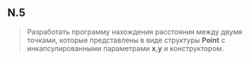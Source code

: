 ## N.5
> Разработать программу нахождения расстояния между двумя точками, которые представлены в виде структуры **Point** с инкапсулированными параметрами **x**,**y** и конструктором.